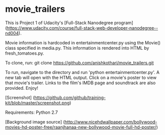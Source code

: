 # movie_trailers

This is Project 1 of Udacity's [Full-Stack Nanodegree program] (https://www.udacity.com/course/full-stack-web-developer-nanodegree--nd004).

Movie information is hardcoded in entertainmentcenter.py using the Movie() class specified in media.py. This information is rendered into HTML by fresh_tomatoes.py.

To clone, run: git clone https://github.com/anishkothari/movie_trailers.git

To run, navigate to the directory and run 'python entertainmentcenter.py'. A new tab will open with the HTML output. Click on a movie's poster to view that movie's trailer. Links to the film's IMDB page and soundtrack are also provided. Enjoy!

[Screenshot] (https://github.com/github/training-kit/blob/master/screenshot.png)

Requirements: Python 2.7

[Background image source] (http://www.nicehdwallpaper.com/bollywood-movies-hd-poster-free/raanjhanaa-new-bollywood-movie-full-hd-poster/)
